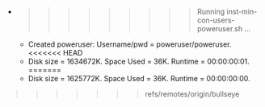 * >>>>>>>>> Running inst-min-con-users-poweruser.sh ...
  * Created poweruser: Username/pwd = poweruser/poweruser.
<<<<<<< HEAD
  * Disk size = 1634672K. Space Used = 36K. Runtime = 00:00:00:01.
=======
  * Disk size = 1625772K. Space Used = 36K. Runtime = 00:00:00:00.
>>>>>>> refs/remotes/origin/bullseye
